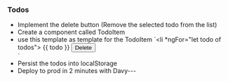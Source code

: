 ### Todos
- Implement the delete button (Remove the selected todo from the list)
- Create a component called TodoItem
- use this template as template for the TodoItem
  `<li *ngFor="let todo of todos">
    {{ todo }}
    <button>Delete</button>
  </li>`
- Persist the todos into localStorage
- Deploy to prod in 2 minutes with Davy---
